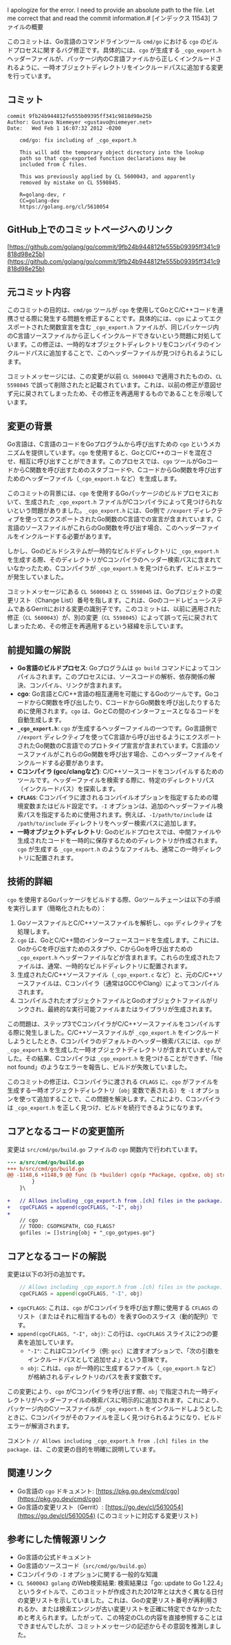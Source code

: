 I apologize for the error. I need to provide an absolute path to the file. Let me correct that and read the commit information.# [インデックス 11543] ファイルの概要

このコミットは、Go言語のコマンドラインツール `cmd/go` における `cgo` のビルドプロセスに関するバグ修正です。具体的には、`cgo` が生成する `_cgo_export.h` ヘッダーファイルが、パッケージ内のC言語ファイルから正しくインクルードされるように、一時オブジェクトディレクトリをインクルードパスに追加する変更を行っています。

## コミット

```
commit 9fb24b944812fe555b09395ff341c9818d98e25b
Author: Gustavo Niemeyer <gustavo@niemeyer.net>
Date:   Wed Feb 1 16:07:32 2012 -0200

    cmd/go: fix including of _cgo_export.h
    
    This will add the temporary object directory into the lookup
    path so that cgo-exported function declarations may be
    included from C files.
    
    This was previously applied by CL 5600043, and apparently
    removed by mistake on CL 5598045.
    
    R=golang-dev, r
    CC=golang-dev
    https://golang.org/cl/5610054
```

## GitHub上でのコミットページへのリンク

[https://github.com/golang/go/commit/9fb24b944812fe555b09395ff341c9818d98e25b](https://github.com/golang/go/commit/9fb24b944812fe555b09395ff341c9818d98e25b)

## 元コミット内容

このコミットの目的は、`cmd/go` ツールが `cgo` を使用してGoとC/C++コードを連携させる際に発生する問題を修正することです。具体的には、`cgo` によってエクスポートされた関数宣言を含む `_cgo_export.h` ファイルが、同じパッケージ内のC言語ソースファイルから正しくインクルードできないという問題に対処しています。この修正は、一時的なオブジェクトディレクトリをCコンパイラのインクルードパスに追加することで、このヘッダーファイルが見つけられるようにします。

コミットメッセージには、この変更が以前 `CL 5600043` で適用されたものの、`CL 5598045` で誤って削除されたと記載されています。これは、以前の修正が意図せず元に戻されてしまったため、その修正を再適用するものであることを示唆しています。

## 変更の背景

Go言語は、C言語のコードをGoプログラムから呼び出すための `cgo` というメカニズムを提供しています。`cgo` を使用すると、GoとC/C++のコードを混在させ、相互に呼び出すことができます。このプロセスでは、`cgo` ツールがGoコードからC関数を呼び出すためのスタブコードや、CコードからGo関数を呼び出すためのヘッダーファイル（`_cgo_export.h` など）を生成します。

このコミットの背景には、`cgo` を使用するGoパッケージのビルドプロセスにおいて、生成された `_cgo_export.h` ファイルがCコンパイラによって見つけられないという問題がありました。`_cgo_export.h` には、Go側で `//export` ディレクティブを使ってエクスポートされたGo関数のC言語での宣言が含まれています。C言語のソースファイルがこれらのGo関数を呼び出す場合、このヘッダーファイルをインクルードする必要があります。

しかし、Goのビルドシステムが一時的なビルドディレクトリに `_cgo_export.h` を生成する際、そのディレクトリがCコンパイラのヘッダー検索パスに含まれていなかったため、Cコンパイラが `_cgo_export.h` を見つけられず、ビルドエラーが発生していました。

コミットメッセージにある `CL 5600043` と `CL 5598045` は、Goプロジェクトの変更リスト（Change List）番号を指します。これは、GoのコードレビューシステムであるGerritにおける変更の識別子です。このコミットは、以前に適用された修正（`CL 5600043`）が、別の変更（`CL 5598045`）によって誤って元に戻されてしまったため、その修正を再適用するという経緯を示しています。

## 前提知識の解説

*   **Go言語のビルドプロセス**: Goプログラムは `go build` コマンドによってコンパイルされます。このプロセスには、ソースコードの解析、依存関係の解決、コンパイル、リンクが含まれます。
*   **cgo**: Go言語とC/C++言語の相互運用を可能にするGoのツールです。GoコードからC関数を呼び出したり、CコードからGo関数を呼び出したりするために使用されます。`cgo` は、GoとCの間のインターフェースとなるコードを自動生成します。
*   **`_cgo_export.h`**: `cgo` が生成するヘッダーファイルの一つです。Go言語側で `//export` ディレクティブを使ってC言語から呼び出せるようにエクスポートされたGo関数のC言語でのプロトタイプ宣言が含まれています。C言語のソースファイルがこれらのGo関数を呼び出す場合、このヘッダーファイルをインクルードする必要があります。
*   **Cコンパイラ (gcc/clangなど)**: C/C++ソースコードをコンパイルするためのツールです。ヘッダーファイルを検索する際に、特定のディレクトリパス（インクルードパス）を探索します。
*   **`CFLAGS`**: Cコンパイラに渡されるコンパイルオプションを指定するための環境変数またはビルド設定です。`-I` オプションは、追加のヘッダーファイル検索パスを指定するために使用されます。例えば、`-I/path/to/include` は `/path/to/include` ディレクトリをヘッダー検索パスに追加します。
*   **一時オブジェクトディレクトリ**: Goのビルドプロセスでは、中間ファイルや生成されたコードを一時的に保存するためのディレクトリが作成されます。`cgo` が生成する `_cgo_export.h` のようなファイルも、通常この一時ディレクトリに配置されます。

## 技術的詳細

`cgo` を使用するGoパッケージをビルドする際、Goツールチェーンは以下の手順を実行します（簡略化されたもの）：

1.  GoソースファイルとC/C++ソースファイルを解析し、`cgo` ディレクティブを処理します。
2.  `cgo` は、GoとC/C++間のインターフェースコードを生成します。これには、GoからCを呼び出すためのスタブや、CからGoを呼び出すための `_cgo_export.h` ヘッダーファイルなどが含まれます。これらの生成されたファイルは、通常、一時的なビルドディレクトリに配置されます。
3.  生成されたC/C++ソースファイル（`_cgo_export.c` など）と、元のC/C++ソースファイルは、Cコンパイラ（通常はGCCやClang）によってコンパイルされます。
4.  コンパイルされたオブジェクトファイルとGoのオブジェクトファイルがリンクされ、最終的な実行可能ファイルまたはライブラリが生成されます。

この問題は、ステップ3でCコンパイラがC/C++ソースファイルをコンパイルする際に発生しました。C/C++ソースファイルが `_cgo_export.h` をインクルードしようとしたとき、Cコンパイラのデフォルトのヘッダー検索パスには、`cgo` が `_cgo_export.h` を生成した一時オブジェクトディレクトリが含まれていませんでした。その結果、Cコンパイラは `_cgo_export.h` を見つけることができず、「file not found」のようなエラーを報告し、ビルドが失敗していました。

このコミットの修正は、Cコンパイラに渡される `CFLAGS` に、`cgo` がファイルを生成する一時オブジェクトディレクトリ（`obj` 変数で表される）を `-I` オプションを使って追加することで、この問題を解決します。これにより、Cコンパイラは `_cgo_export.h` を正しく見つけ、ビルドを続行できるようになります。

## コアとなるコードの変更箇所

変更は `src/cmd/go/build.go` ファイルの `cgo` 関数内で行われています。

```diff
--- a/src/cmd/go/build.go
+++ b/src/cmd/go/build.go
@@ -1148,6 +1148,9 @@ func (b *builder) cgo(p *Package, cgoExe, obj string, gccfiles []string) (outGo,\
 		}
 	}\
 
+	// Allows including _cgo_export.h from .[ch] files in the package.
+	cgoCFLAGS = append(cgoCFLAGS, "-I", obj)
+
 	// cgo
 	// TODO: CGOPKGPATH, CGO_FLAGS?
 	gofiles := []string{obj + "_cgo_gotypes.go"}
```

## コアとなるコードの解説

変更は以下の3行の追加です。

```go
	// Allows including _cgo_export.h from .[ch] files in the package.
	cgoCFLAGS = append(cgoCFLAGS, "-I", obj)
```

*   `cgoCFLAGS`: これは、`cgo` がCコンパイラを呼び出す際に使用する `CFLAGS` のリスト（またはそれに相当するもの）を表すGoのスライス（動的配列）です。
*   `append(cgoCFLAGS, "-I", obj)`: この行は、`cgoCFLAGS` スライスに2つの要素を追加しています。
    *   `"-I"`: これはCコンパイラ（例: `gcc`）に渡すオプションで、「次の引数をインクルードパスとして追加せよ」という意味です。
    *   `obj`: これは、`cgo` が一時的に生成するファイル（`_cgo_export.h` など）が格納されるディレクトリのパスを表す変数です。

この変更により、`cgo` がCコンパイラを呼び出す際、`obj` で指定された一時ディレクトリがヘッダーファイルの検索パスに明示的に追加されます。これにより、パッケージ内のCソースファイルが `_cgo_export.h` をインクルードしようとしたときに、Cコンパイラがそのファイルを正しく見つけられるようになり、ビルドエラーが解消されます。

コメント `// Allows including _cgo_export.h from .[ch] files in the package.` は、この変更の目的を明確に説明しています。

## 関連リンク

*   Go言語の `cgo` ドキュメント: [https://pkg.go.dev/cmd/cgo](https://pkg.go.dev/cmd/cgo)
*   Go言語の変更リスト（Gerrit）: [https://go.dev/cl/5610054](https://go.dev/cl/5610054) (このコミットに対応する変更リスト)

## 参考にした情報源リンク

*   Go言語の公式ドキュメント
*   Go言語のソースコード（`src/cmd/go/build.go`）
*   Cコンパイラの `-I` オプションに関する一般的な知識
*   `CL 5600043 golang` のWeb検索結果: 検索結果は「go: update to Go 1.22.4」というタイトルで、このコミットが作成された2012年とは大きく異なる日付の変更リストを示していました。これは、Goの変更リスト番号が再利用されるか、または検索エンジンが古い変更リストを正確に特定できなかったためと考えられます。したがって、この特定のCLの内容を直接参照することはできませんでしたが、コミットメッセージの記述からその意図を推測しました。
